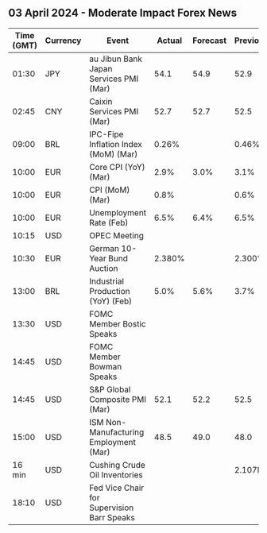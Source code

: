 ## 03 April 2024 - Moderate Impact Forex News

| Time (GMT) | Currency | Event | Actual | Forecast | Previous |
|------|----------|-------|--------|----------|----------|
| 01:30 | JPY | au Jibun Bank Japan Services PMI (Mar) | 54.1 | 54.9 | 52.9 |
| 02:45 | CNY | Caixin Services PMI (Mar) | 52.7 | 52.7 | 52.5 |
| 09:00 | BRL | IPC-Fipe Inflation Index (MoM) (Mar) | 0.26% |  | 0.46% |
| 10:00 | EUR | Core CPI (YoY) (Mar) | 2.9% | 3.0% | 3.1% |
| 10:00 | EUR | CPI (MoM) (Mar) | 0.8% |  | 0.6% |
| 10:00 | EUR | Unemployment Rate (Feb) | 6.5% | 6.4% | 6.5% |
| 10:15 | USD | OPEC Meeting |  |  |  |
| 10:30 | EUR | German 10-Year Bund Auction | 2.380% |  | 2.300% |
| 13:00 | BRL | Industrial Production (YoY) (Feb) | 5.0% | 5.6% | 3.7% |
| 13:30 | USD | FOMC Member Bostic Speaks |  |  |  |
| 14:45 | USD | FOMC Member Bowman Speaks |  |  |  |
| 14:45 | USD | S&P Global Composite PMI (Mar) | 52.1 | 52.2 | 52.5 |
| 15:00 | USD | ISM Non-Manufacturing Employment (Mar) | 48.5 | 49.0 | 48.0 |
| 16 min | USD | Cushing Crude Oil Inventories |  |  | 2.107M |
| 18:10 | USD | Fed Vice Chair for Supervision Barr Speaks |  |  |  |
